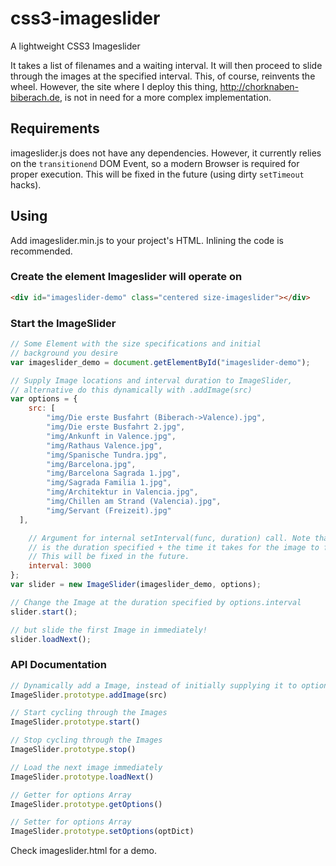 # css3-imageslider
A lightweight CSS3 Imageslider

It takes a list of filenames and a waiting interval. It will then proceed to slide through the images at the specified interval.
This, of course, reinvents the wheel. However, the site where I deploy this thing, http://chorknaben-biberach.de, is not in need for a more complex implementation.

## Requirements

imageslider.js does not have any dependencies.
However, it currently relies on the ```transitionend``` DOM Event, so a modern Browser is required for proper execution. This will be fixed in the future (using dirty ```setTimeout``` hacks).


## Using

Add imageslider.min.js to your project's HTML. Inlining the code is recommended.

### Create the element Imageslider will operate on ###
```html
<div id="imageslider-demo" class="centered size-imageslider"></div>
```

### Start the ImageSlider ###
```js
// Some Element with the size specifications and initial
// background you desire
var imageslider_demo = document.getElementById("imageslider-demo");

// Supply Image locations and interval duration to ImageSlider,
// alternative do this dynamically with .addImage(src)
var options = {
	src: [
		"img/Die erste Busfahrt (Biberach->Valence).jpg",
		"img/Die erste Busfahrt 2.jpg",
		"img/Ankunft in Valence.jpg",
		"img/Rathaus Valence.jpg",
		"img/Spanische Tundra.jpg",
		"img/Barcelona.jpg",
		"img/Barcelona Sagrada 1.jpg",
		"img/Sagrada Familia 1.jpg",
		"img/Architektur in Valencia.jpg",
		"img/Chillen am Strand (Valencia).jpg",
		"img/Servant (Freizeit).jpg"
  ],

	// Argument for internal setInterval(func, duration) call. Note that this
	// is the duration specified + the time it takes for the image to fully load.
	// This will be fixed in the future.
	interval: 3000
};
var slider = new ImageSlider(imageslider_demo, options);

// Change the Image at the duration specified by options.interval
slider.start();

// but slide the first Image in immediately!
slider.loadNext();
```

### API Documentation ###
```js
// Dynamically add a Image, instead of initially supplying it to options.src
ImageSlider.prototype.addImage(src)

// Start cycling through the Images
ImageSlider.prototype.start()

// Stop cycling through the Images
ImageSlider.prototype.stop()

// Load the next image immediately
ImageSlider.prototype.loadNext()

// Getter for options Array
ImageSlider.prototype.getOptions()

// Setter for options Array
ImageSlider.prototype.setOptions(optDict)
```


Check imageslider.html for a demo.
